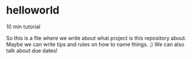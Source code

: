 # helloworld
10 min tutorial

So this is a file where we write about what project is this repository about.
Maybe we can write tips and rules on how to name things. ;)
We can also talk about due dates!
